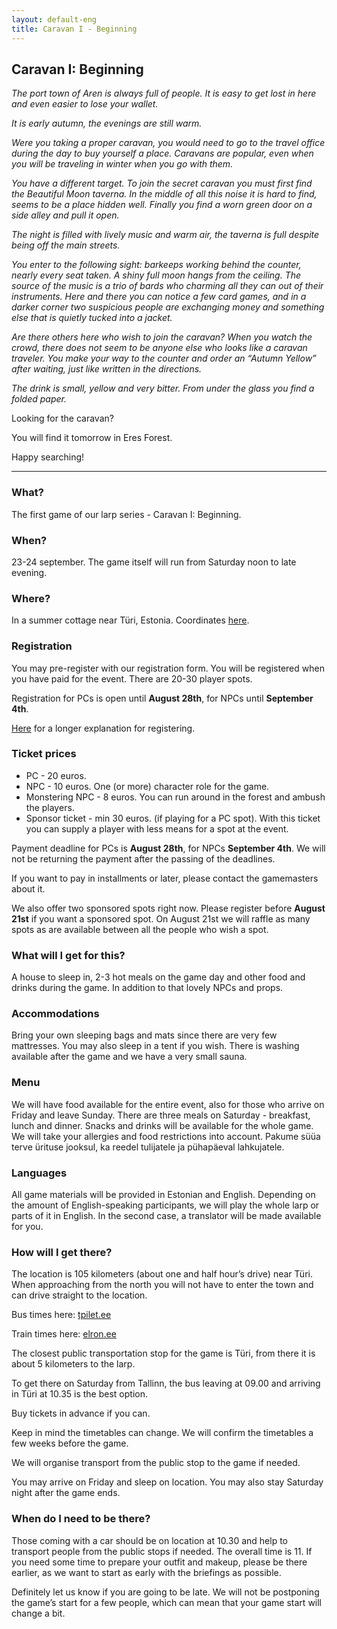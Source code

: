 ```yaml
---
layout: default-eng
title: Caravan I - Beginning
---
```

## Caravan I: Beginning

_The port town of Aren is always full of people. It is easy to get lost in here and even easier to lose your wallet._

_It is early autumn, the evenings are still warm._

_Were you taking a proper caravan, you would need to go to the travel office during the day to buy yourself a place. Caravans are popular, even when you will be traveling in winter when you go with them._ 

_You have a different target. To join the secret caravan you must first find the Beautiful Moon taverna. In the middle of all this noise it is hard to find, seems to be a place hidden well. Finally you find a worn green door on a side alley and pull it open._ 

_The night is filled with lively music and warm air, the taverna is full despite being off the main streets._ 

_You enter to the following sight: barkeeps working behind the counter, nearly every seat taken. A shiny full moon hangs from the ceiling. The source of the music is a trio of bards who charming all they can out of their instruments. Here and there you can notice a few card games, and in a darker corner two suspicious people are exchanging money and something else that is quietly tucked into a jacket._ 

_Are there others here who wish to join the caravan? When you watch the crowd, there does not seem to be anyone else who looks like a caravan traveler. You make your way to the counter and order an “Autumn Yellow” after waiting, just like written in the directions._ 

_The drink is small, yellow and very bitter. From under the glass you find a folded paper._ 

Looking for the caravan?

You will find it tomorrow in Eres Forest. 

Happy searching! 

***

### What?

The first game of our larp series - Caravan I: Beginning.

### When?

23-24 september. The game itself will run from Saturday noon to late evening. 

### Where?

In a summer cottage near Türi, Estonia. Coordinates [here](http://bit.ly/2wvrEK3).

### Registration

You may pre-register with our registration form. You will be registered when you have paid for the event. There are 20-30 player spots.

Registration for PCs is open until **August 28th**, for NPCs until **September 4th**. 

[Here](https://karavanlarp.github.io/eng/reg/registration.html) for a longer explanation for registering.

### Ticket prices

* PC - 20 euros.
* NPC - 10 euros. One (or more) character role for the game. 
* Monstering NPC - 8 euros. You can run around in the forest and ambush the players. 
* Sponsor ticket - min 30 euros. (if playing for a PC spot). With this ticket you can supply a player with less means for a spot at the event.  

Payment deadline for PCs is **August 28th**, for NPCs **September 4th**. We will not be returning the payment after the passing of the deadlines. 

If you want to pay in installments or later, please contact the gamemasters about it. 

We also offer two sponsored spots right now. Please register before **August 21st** if you want a sponsored spot. On August 21st we will raffle as many spots as are available between all the people who wish a spot. 

### What will I get for this?

A house to sleep in, 2-3 hot meals on the game day and other food and drinks during the game. In addition to that lovely NPCs and props. 

### Accommodations

Bring your own sleeping bags and mats since there are very few mattresses. You may also sleep in a tent if you wish. There is washing available after the game and we have a very small sauna. 

### Menu

We will have food available for the entire event, also for those who arrive on Friday and leave Sunday. There are three meals on Saturday - breakfast, lunch and dinner. Snacks and drinks will be available for the whole game. We will take your allergies and food restrictions into account. Pakume süüa terve ürituse jooksul, ka reedel tulijatele ja pühapäeval lahkujatele.

### Languages

All game materials will be provided in Estonian and English. Depending on the amount of English-speaking participants, we will play the whole larp or parts of it in English. In the second case, a translator will be made available for you. 

### How will I get there?  

The location is 105 kilometers (about one and half hour’s drive) near Türi. When approaching from the north you will not have to enter the town and can drive straight to the location. 

Bus times here: [tpilet.ee](https://www.tpilet.ee/en)

Train times here: [elron.ee](http://elron.ee/en/)

The closest public transportation stop for the game is Türi, from there it is about 5 kilometers to the larp. 

To get there on Saturday from Tallinn, the bus leaving at 09.00 and arriving in Türi at 10.35 is the best option. 

Buy tickets in advance if you can. 

Keep in mind the timetables can change. We will confirm the timetables a few weeks before the game. 

We will organise transport from the public stop to the game if needed. 

You may arrive on Friday and sleep on location. You may also stay Saturday night after the game ends. 

### When do I need to be there?

Those coming with a car should be on location at 10.30 and help to transport people from the public stops if needed. The overall time is 11. If you need some time to prepare your outfit and makeup, please be there earlier, as we want to start as early with the briefings as possible. 

Definitely let us know if you are going to be late. We will not be postponing the game’s start for a few people, which can mean that your game start will change a bit. 
